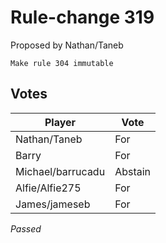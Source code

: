 # Rule-change 319

Proposed by Nathan/Taneb

```
Make rule 304 immutable
```

## Votes

| Player            | Vote     |
|-------------------|----------|
| Nathan/Taneb      | For      |
| Barry             | For      |
| Michael/barrucadu | Abstain  |
| Alfie/Alfie275    | For      |
| James/jameseb     | For      |

*Passed*
